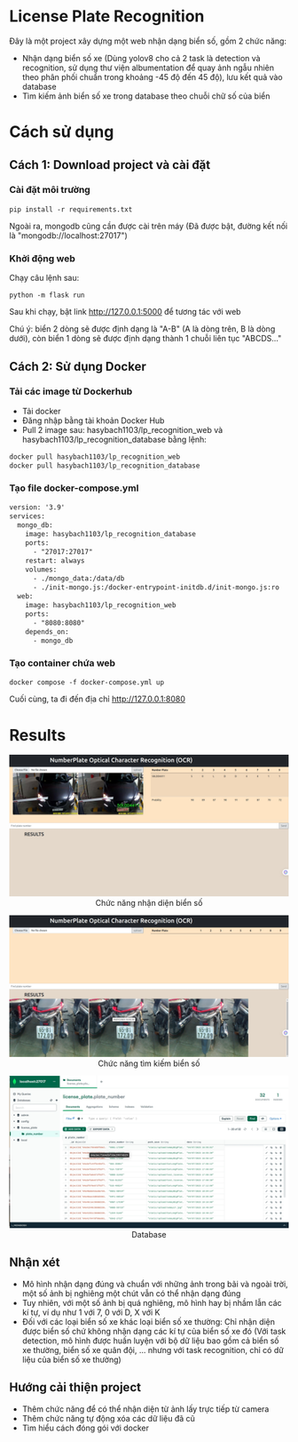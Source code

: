 # License Plate Recognition
Đây là một project xây dựng một web nhận dạng biển số, gồm 2 chức năng:<br>

* Nhận dạng biển số xe (Dùng yolov8 cho cả 2 task là detection và recognition, sử dụng thư viện albumentation để quay ảnh ngẫu nhiên theo phân phối chuẩn trong khoảng -45 độ đến 45 độ), lưu kết quả vào database
* Tìm kiếm ảnh biển số xe trong database theo chuỗi chữ số của biển

# Cách sử dụng

## Cách 1: Download project và cài đặt

### Cài đặt môi trường
```
pip install -r requirements.txt
```
Ngoài ra, mongodb cũng cần được cài trên máy (Đã được bật, đường kết nối là "mongodb://localhost:27017")

### Khởi động web

Chạy câu lệnh sau:
```
python -m flask run
```
Sau khi chạy, bật link http://127.0.0.1:5000 để tương tác với web 

Chú ý: biển 2 dòng sẽ được định dạng là "A-B" (A là dòng trên, B là dòng dưới), còn biển 1 dòng sẽ được định dạng thành 1 chuỗi liên tục "ABCDS..."

## Cách 2: Sử dụng Docker

### Tải các image từ Dockerhub
* Tải docker
* Đăng nhập bằng tài khoản Docker Hub
* Pull 2 image sau: hasybach1103/lp_recognition_web và hasybach1103/lp_recognition_database bằng lệnh:
```
docker pull hasybach1103/lp_recognition_web
docker pull hasybach1103/lp_recognition_database
```

### Tạo file docker-compose.yml

```
version: '3.9'
services:
  mongo_db:
    image: hasybach1103/lp_recognition_database
    ports:
      - "27017:27017"
    restart: always
    volumes:
      - ./mongo_data:/data/db
      - ./init-mongo.js:/docker-entrypoint-initdb.d/init-mongo.js:ro
  web:
    image: hasybach1103/lp_recognition_web
    ports:
      - "8080:8080"
    depends_on: 
      - mongo_db
```
### Tạo container chứa web
```
docker compose -f docker-compose.yml up
```

Cuối cùng, ta đi đến địa chỉ http://127.0.0.1:8080

# Results

   <p align="center" >
   <img src="results1.jpg" >
    Chức năng nhận diện biển số
</p>

   <p align="center" >
   <img src="results3.jpg" >
    Chức năng tìm kiếm biển số
</p>

   <p align="center" >
   <img src="results2.jpg" >
    Database
</p>

## Nhận xét
* Mô hình nhận dạng đúng và chuẩn với những ảnh trong bãi và ngoài trời, một số ảnh bị nghiêng một chút vẫn có thể nhận dạng đúng
* Tuy nhiên, với một số ảnh bị quá nghiêng, mô hình hay bị nhầm lẫn các kí tự, ví dụ như 1 với 7, 0 với D, X với K
* Đối với các loại biển số xe khác loại biển số xe thường: Chỉ nhận diện được biển số chứ không nhận dạng các kí tự của biển số xe đó (Với task detection, mô hình được huấn luyện với bộ dữ liệu bao gồm cả biển số xe thường, biển số xe quân đội, ... nhưng với task recognition, chỉ có dữ liệu của biển số xe thường)

## Hướng cải thiện project
* Thêm chức năng để có thể nhận diện từ ảnh lấy trực tiếp từ camera
* Thêm chức năng tự động xóa các dữ liệu đã cũ 
* Tìm hiểu cách đóng gói với docker
